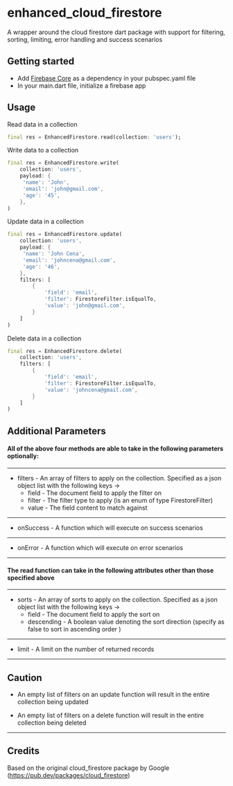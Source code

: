 # enhanced_cloud_firestore

A wrapper around the cloud firestore dart package with support for filtering, sorting, limiting, error handling and success scenarios

## Getting started

- Add [Firebase Core](https://pub.dev/packages/firebase_core) as a dependency in your pubspec.yaml file
- In your main.dart file, initialize a firebase app

## Usage

Read data in a collection

```dart
final res = EnhancedFirestore.read(collection: 'users');
```

Write data to a collection

```dart
final res = EnhancedFirestore.write(
    collection: 'users',
    payload: {
     'name': 'John',
     'email': 'john@gmail.com',
     'age': '45',
    },
)
```

Update data in a collection

```dart
final res = EnhancedFirestore.update(
    collection: 'users',
    payload: {
     'name': 'John Cena',
     'email': 'johncena@gmail.com',
     'age': '46',
    },
    filters: [
        {
            'field': 'email',
            'filter': FirestoreFilter.isEqualTo,
            'value': 'john@gmail.com',
        }
    ]
)
```

Delete data in a collection

```dart
final res = EnhancedFirestore.delete(
    collection: 'users',
    filters: [
        {
            'field': 'email',
            'filter': FirestoreFilter.isEqualTo,
            'value': 'johncena@gmail.com',
        }
    ]
)
```

## Additional Parameters

#### All of the above four methods are able to take in the following parameters optionally:

---

- filters - An array of filters to apply on the collection. Specified as a json object list with the following keys -> <br>
  - field - The document field to apply the filter on <br>
  - filter - The filter type to apply (is an enum of type FirestoreFilter) <br>
  - value - The field content to match against

---

- onSuccess - A function which will execute on success scenarios <br>

---

- onError - A function which will execute on error scenarios <br>

---

#### The read function can take in the following attributes other than those specified above

---

- sorts - An array of sorts to apply on the collection. Specified as a json object list with the following keys -> <br>
  - field - The document field to apply the sort on <br>
  - descending - A boolean value denoting the sort direction (specify as false to sort in ascending order )

---

- limit - A limit on the number of returned records <br>

---

## Caution

- An empty list of filters on an update function will result in the entire collection being updated

- An empty list of filters on a delete function will result in the entire collection being deleted

---

## Credits

Based on the original cloud_firestore package by Google (https://pub.dev/packages/cloud_firestore)
